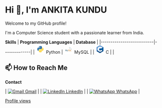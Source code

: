  # Hi 👋, I'm ANKITA KUNDU

Welcome to my GitHub profile! 

I'm a  Computer Science student with a passionate learner from India. 


  **Skills** 
| **Programming Languages** | **Database** |
|---------------------------|--------------|
| <img src="https://raw.githubusercontent.com/github/explore/main/topics/python/python.png" alt="Python" width="30" height="30"/> Python | <img src="https://raw.githubusercontent.com/github/explore/main/topics/mysql/mysql.png" alt="MySQL" width="30" height="30"/> MySQL |
| <img src="https://raw.githubusercontent.com/github/explore/main/topics/c/c.png" alt="C" width="30" height="30"/> C | |


## 📫 How to Reach Me

  **Contact**

| [<img src="https://upload.wikimedia.org/wikipedia/commons/4/4e/Gmail_Icon.png" alt="Gmail" width="30" height="30"/> Gmail](mailto:ankitakundu5002@gmail.com) |
| [<img src="https://raw.githubusercontent.com/github/explore/main/topics/linkedin/linkedin.png" alt="LinkedIn" width="30" height="30"/> LinkedIn](https://www.linkedin.com/in/ankita-kundu-542172314) |
| [<img src="https://upload.wikimedia.org/wikipedia/commons/6/6b/WhatsApp.svg" alt="WhatsApp" width="30" height="30"/> WhatsApp](https://wa.me/9987518345) |

[Profile views](https://gpvc.arturio.dev/your-github-ankitakundu5)

<!---
ankitakundu5/ankitakundu5 is a ✨ special ✨ repository because its `README.md` (this file) appears on your GitHub profile.
You can click the Preview link to take a look at your changes.
--->
